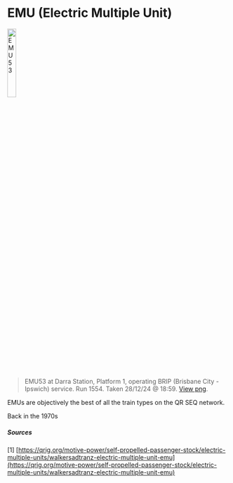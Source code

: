 # EMU (Electric Multiple Unit)
<img src="../../media/EMU53_Darra_preview.png" alt="EMU53" width="20%">

> EMU53 at Darra Station, Platform 1, operating BRIP (Brisbane City - Ipswich) service. Run 1554. Taken 28/12/24 @ 18:59. [View png](../../media/EMU53_Darra_preview.png).

EMUs are objectively the best of all the train types on the QR SEQ network.

Back in the 1970s

##### Sources
\[1\] [https://qrig.org/motive-power/self-propelled-passenger-stock/electric-multiple-units/walkersadtranz-electric-multiple-unit-emu](https://qrig.org/motive-power/self-propelled-passenger-stock/electric-multiple-units/walkersadtranz-electric-multiple-unit-emu)